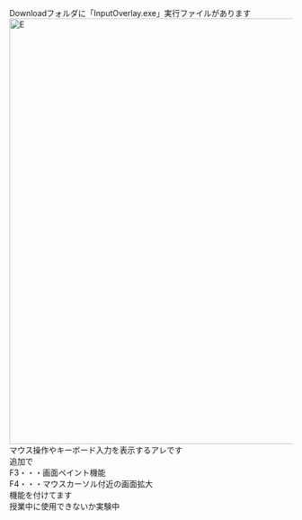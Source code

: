 Downloadフォルダに「InputOverlay.exe」実行ファイルがあります</br>
<img width="688" height="757" alt="E" src="https://github.com/user-attachments/assets/10541807-86ea-4a19-a568-72fc494b0d7d" /></br>
マウス操作やキーボード入力を表示するアレです</br>
追加で</br>
F3・・・画面ペイント機能</br>
F4・・・マウスカーソル付近の画面拡大</br>
機能を付けてます</br>
授業中に使用できないか実験中</br>
